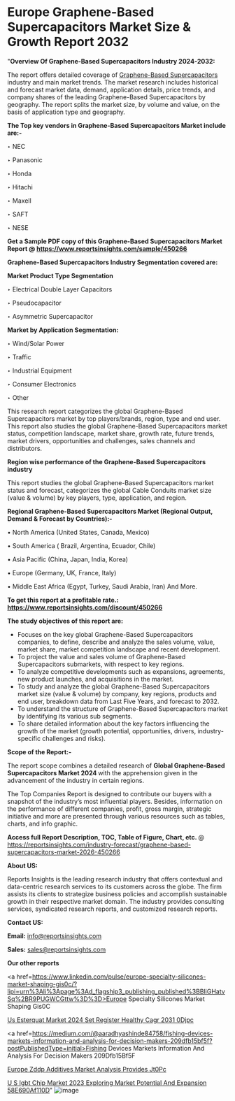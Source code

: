 # Europe Graphene-Based Supercapacitors Market Size & Growth Report 2032

"<strong>Overview Of Graphene-Based Supercapacitors Industry 2024-2032:</strong>

The report offers detailed coverage of <a href=https://www.reportsinsights.com/sample/450266>Graphene-Based Supercapacitors</a> industry and main market trends. The market research includes historical and forecast market data, demand, application details, price trends, and company shares of the leading Graphene-Based Supercapacitors by geography. The report splits the market size, by volume and value, on the basis of application type and geography.

<strong>The Top key vendors in Graphene-Based Supercapacitors Market include are:- </strong>

‣ NEC

‣ Panasonic

‣ Honda

‣ Hitachi

‣ Maxell

‣ SAFT

‣ NESE

<strong>Get a Sample PDF copy of this Graphene-Based Supercapacitors Market Report </strong><strong>@ <a href=https://www.reportsinsights.com/sample/450266 style=color:#0000ff;>https://www.reportsinsights.com/sample/450266</a> </strong>

<strong>Graphene-Based Supercapacitors Industry Segmentation covered are:</strong>

<strong>Market Product Type Segmentation</strong>

‣ Electrical Double Layer Capacitors

‣ Pseudocapacitor

‣ Asymmetric Supercapacitor

<strong>Market by Application Segmentation:</strong>

‣ Wind/Solar Power

‣ Traffic

‣ Industrial Equipment

‣ Consumer Electronics

‣ Other

This research report categorizes the global Graphene-Based Supercapacitors market by top players/brands, region, type and end user. This report also studies the global Graphene-Based Supercapacitors market status, competition landscape, market share, growth rate, future trends, market drivers, opportunities and challenges, sales channels and distributors.

<strong>Region wise performance of the Graphene-Based Supercapacitors industry</strong><strong> </strong>

This report studies the global Graphene-Based Supercapacitors market status and forecast, categorizes the global Cable Conduits market size (value &amp; volume) by key players, type, application, and region. 

<strong>Regional Graphene-Based Supercapacitors Market (Regional Output, Demand &amp; Forecast by Countries):-</strong>

• North America (United States, Canada, Mexico)

• South America ( Brazil, Argentina, Ecuador, Chile)

• Asia Pacific (China, Japan, India, Korea)

• Europe (Germany, UK, France, Italy)

• Middle East Africa (Egypt, Turkey, Saudi Arabia, Iran) And More.

<strong>To get this report at a profitable rate.: <a href=https://www.reportsinsights.com/discount/450266 style=color:#0000ff;>https://www.reportsinsights.com/discount/450266</a></strong>

<strong>The study objectives of this report are:</strong>
<ul>
  <li>Focuses on the key global Graphene-Based Supercapacitors companies, to define, describe and analyze the sales volume, value, market share, market competition landscape and recent development.</li>
  <li>To project the value and sales volume of Graphene-Based Supercapacitors submarkets, with respect to key regions.</li>
  <li>To analyze competitive developments such as expansions, agreements, new product launches, and acquisitions in the market.</li>
  <li>To study and analyze the global Graphene-Based Supercapacitors market size (value &amp; volume) by company, key regions, products and end user, breakdown data from Last Five Years, and forecast to 2032.</li>
  <li>To understand the structure of Graphene-Based Supercapacitors market by identifying its various sub segments.</li>
  <li>To share detailed information about the key factors influencing the growth of the market (growth potential, opportunities, drivers, industry-specific challenges and risks).</li>
</ul>
<strong>Scope of the Report:-</strong><strong> </strong>

The report scope combines a detailed research of <strong>Global Graphene-Based Supercapacitors Market 2024 </strong>with the apprehension given in the advancement of the industry in certain regions.

The Top Companies Report is designed to contribute our buyers with a snapshot of the industry’s most influential players. Besides, information on the performance of different companies, profit, gross margin, strategic initiative and more are presented through various resources such as tables, charts, and info graphic.

<strong>Access full Report Description, TOC, Table of Figure, Chart, etc. </strong>@   <a href=https://reportsinsights.com/industry-forecast/graphene-based-supercapacitors-market-2026-450266 style=color:#0000ff;>https://reportsinsights.com/industry-forecast/graphene-based-supercapacitors-market-2026-450266</a>

<strong>About US:</strong>

Reports Insights is the leading research industry that offers contextual and data-centric research services to its customers across the globe. The firm assists its clients to strategize business policies and accomplish sustainable growth in their respective market domain. The industry provides consulting services, syndicated research reports, and customized research reports.

<strong>Contact US:</strong>

<p class=""""><b>Email:</b> <a href=mailto:info@reportsinsights.com>info@reportsinsights.com</a></p>
<p class=""""><b>Sales:</b> <a href=mailto:sales@reportsinsights.com>sales@reportsinsights.com</a></p>

<strong>Our other reports</strong>

<a href=https://www.linkedin.com/pulse/europe-specialty-silicones-market-shaping-gis0c/?lipi=urn%3Ali%3Apage%3Ad_flagship3_publishing_published%3BBliGHatvSq%2BR9PUGWCGttw%3D%3D>Europe Specialty Silicones Market Shaping Gis0C</a>

<a href=https://www.linkedin.com/pulse/us-esterquat-market-2024-set-register-healthy-cagr-2031-0djpc/>Us Esterquat Market 2024 Set Register Healthy Cagr 2031 0Djpc</a>

<a href=https://medium.com/@aaradhyashinde84758/fishing-devices-markets-information-and-analysis-for-decision-makers-209dfb15bf5f?postPublishedType=initial>Fishing Devices Markets Information And Analysis For Decision Makers 209Dfb15Bf5F</a>

<a href=https://www.linkedin.com/pulse/europe-zddp-additives-market-analysis-provides-jt0pc/>Europe Zddp Additives Market Analysis Provides Jt0Pc</a>

<a href=https://medium.com/@aanarkumar6/u-s-igbt-chip-market-2023-exploring-market-potential-and-expansion-58e690af110d>U S Igbt Chip Market 2023 Exploring Market Potential And Expansion 58E690Af110D</a>"
![image](https://github.com/Reportsinsights123/RIgrowth/assets/158415881/aab9504d-bd1e-4f20-853e-24e42952a1f5)


